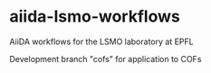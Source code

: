 # aiida-lsmo-workflows
AiiDA workflows for the LSMO laboratory at EPFL

Development branch "cofs" for application to COFs
